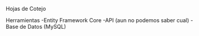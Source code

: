 Hojas de Cotejo





Herramientas
-Entity Framework Core
-API (aun no podemos saber cual)
-Base de Datos (MySQL)     